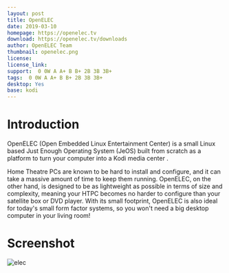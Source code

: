 ```yaml
---
layout: post
title: OpenELEC
date: 2019-03-10
homepage: https://openelec.tv
download: https://openelec.tv/downloads
author: OpenELEC Team
thumbnail: openelec.png
license: 
license_link: 
support:  0 0W A A+ B B+ 2B 3B 3B+
tags:  0 0W A A+ B B+ 2B 3B 3B+
desktop: Yes
base: kodi
---
```


# Introduction

OpenELEC (Open Embedded Linux Entertainment Center) is a small Linux based Just Enough Operating System (JeOS) built from scratch as a platform to turn your computer into a Kodi media center .

Home Theatre PCs are known to be hard to install and configure, and it can take a massive amount of time to keep them running. OpenELEC, on the other hand, is designed to be as lightweight as possible in terms of size and complexity, meaning your HTPC becomes no harder to configure than your satellite box or DVD player. With its small footprint, OpenELEC is also ideal for today's small form factor systems, so you won't need a big desktop computer in your living room!

# Screenshot

![elec](https://raw.githubusercontent.com/rpisystem/RPiSystem.github.io/master/thumbnails/Screenshot/openelec.png)
